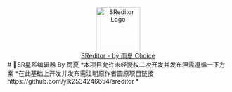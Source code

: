 <div align=center><img src="https://diyyx.wang/app/com.yx.sreditor/ic_launcher.png" alt="SReditor Logo" height="100"/></div>
<div align=center><a href="https://diyyx.wang/app/com.yx.sreditor" title="SReditor Official Website">SReditor - by 雨夏 Choice</a></div>
# 🍰SR星系编辑器
By 雨夏
*本项目允许未经授权二次开发并发布但需遵循一下方案
*在此基础上开发并发布需注明原作者圆原项目链接https://github.com/ylk2534246654/sreditor
*
